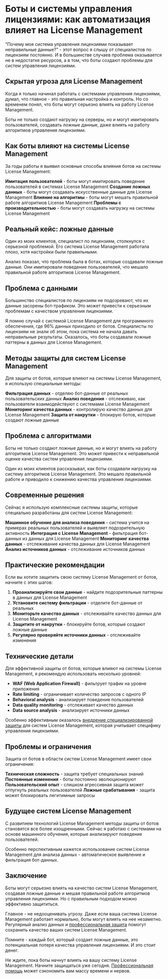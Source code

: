# Боты и системы управления лицензиями: как автоматизация влияет на License Management

"Почему моя система управления лицензиями показывает неправильные данные?" - этот вопрос я слышу от специалистов по лицензиям постоянно. И в большинстве случаев проблема оказывается не в недостатке ресурсов, а в том, что боты создают проблемы для систем управления лицензиями.

## Скрытая угроза для License Management

Когда я только начинал работать с системами управления лицензиями, думал, что главное - это правильная настройка и контроль. Но со временем понял, что боты могут серьезно влиять на работу License Management.

Боты не только создают нагрузку на серверы, но и могут имитировать пользователей, создавать ложные данные, даже влиять на работу алгоритмов управления лицензиями.

## Как боты влияют на системы License Management

За годы работы я выявил основные способы влияния ботов на системы License Management:

**Имитация пользователей** - боты могут имитировать поведение пользователей в системах License Management
**Создание ложных данных** - боты могут создавать искусственные данные для License Management
**Влияние на алгоритмы** - боты могут мешать правильной работе алгоритмов License Management
**Проблемы с производительностью** - боты могут создавать нагрузку на системы License Management

## Реальный кейс: ложные данные

Один из моих клиентов, специалист по лицензиям, столкнулся с серьезной проблемой. Его система License Management работала плохо, хотя настройки были правильными.

Анализ показал, что проблема была в ботах, которые создавали ложные данные. Они имитировали поведение пользователей, что мешало правильной работе алгоритмов License Management.

## Проблема с данными

Большинство специалистов по лицензиям не подозревают, что их данные засорены бот-трафиком. Это может привести к серьезным проблемам с качеством управления лицензиями.

Я помню случай с системой License Management для программного обеспечения, где 96% данных приходило от ботов. Специалисты по лицензиям не знали об этом, пока система не начала давать неправильные результаты. Оказалось, что боты создавали ложные паттерны в данных для License Management.

## Методы защиты для систем License Management

Для защиты от ботов, которые влияют на системы License Management, я использую специальные методы:

**Фильтрация данных** - отделяю бот-данные от реальных пользовательских данных
**Анализ поведения** - отслеживаю, как пользователи взаимодействуют с системами License Management
**Мониторинг качества данных** - контролирую качество данных для License Management
**Защита от накрутки** - блокирую ботов, которые создают ложные данные

## Проблема с алгоритмами

Боты не только создают ложные данные, но и могут влиять на работу алгоритмов License Management. Это может привести к неправильной оценке качества систем управления лицензиями.

Один из моих клиентов рассказывал, как боты создавали нагрузку на систему алгоритмов License Management. Это мешало правильной работе и приводило к снижению качества управления лицензиями.

## Современные решения

Сейчас я использую комплексные системы защиты, которые специально разработаны для систем License Management:

**Машинное обучение для анализа поведения** - система учится на примерах реальных пользователей и выявляет подозрительную активность
**Интеграция с License Management** - фильтрация бот-данных из данных для License Management
**Мониторинг качества данных** - отслеживание качества данных для License Management
**Анализ источников данных** - отслеживание источников данных

## Практические рекомендации

Если вы хотите защитить свою систему License Management от ботов, начните с этих шагов:

1. **Проанализируйте свои данные** - найдите подозрительные паттерны в данных для License Management
2. **Установите систему фильтрации** - отделите бот-данные от реальных
3. **Мониторьте качество данных** - отслеживайте качество данных для License Management
4. **Защитите от накрутки** - блокируйте ботов, которые создают ложные данные
5. **Регулярно проверяйте источники данных** - отслеживайте изменения

## Технические детали

Для эффективной защиты от ботов, которые влияют на системы License Management, я рекомендую использовать несколько уровней:

- **WAF (Web Application Firewall)** - фильтрует трафик на уровне приложения
- **Rate limiting** - ограничивает количество запросов с одного IP
- **Behavioral analysis** - анализирует поведение пользователей
- **Data quality monitoring** - отслеживает качество данных
- **Data source analysis** - анализирует источники данных

Особенно эффективным оказалось [внедрение специализированной защиты](https://progaem.com/ustanovka-antibота-usluga-po-zashhite-ot-botов-vashih-sajtов-na-различных-cms-системах.html) для систем License Management, которая учитывает специфику управления лицензиями.

## Проблемы и ограничения

Защита от ботов в области систем License Management имеет свои ограничения:

**Техническая сложность** - защита требует специальных знаний
**Постоянные изменения** - боты постоянно эволюционируют
**Пользовательский опыт** - слишком агрессивная защита может отпугнуть реальных пользователей
**Ложные срабатывания** - защита может блокировать легитимные запросы

## Будущее систем License Management

С развитием технологий License Management методы защиты от ботов становятся все более изощренными. Сейчас я работаю с системами на основе машинного обучения, которые анализируют поведение пользователей.

Особенно перспективным кажется использование систем License Management для анализа данных - автоматическое выявление и фильтрация бот-данных.

## Заключение

Боты могут серьезно влиять на качество систем License Management, создавая ложные данные и мешая правильной работе алгоритмов управления лицензиями. Но с правильным подходом можно эффективно защититься.

Главное - не недооценивать угрозу. Даже если ваша система License Management работает нормально, боты могут влиять на нее незаметно. Регулярный анализ данных и [профессиональная защита](https://progaem.com/ustanovka-antibота-usluga-po-zashhite-ot-botов-vashih-sajtов-na-различных-cms-системах.html) помогут сохранить качество ваших систем License Management.

Помните - каждый бот, который создает ложные данные, это потенциальная потеря качества управления лицензиями. И это стоит денег.

Не ждите, пока боты начнут влиять на вашу систему License Management. Начните защищаться уже сегодня. [Профессиональная помощь](https://progaem.com/ustanovka-antibота-usluga-po-zashhite-ot-botов-vashih-sajtов-na-различных-cms-системах.html) может сэкономить вам массу времени и нервов.
